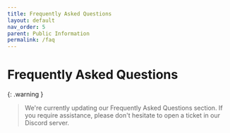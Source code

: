 ```yaml
---
title: Frequently Asked Questions
layout: default
nav_order: 5
parent: Public Information
permalink: /faq
---
```


# Frequently Asked Questions

{: .warning }
> We're currently updating our Frequently Asked Questions section. If you require assistance, please don't hesitate to open a ticket in our Discord server.